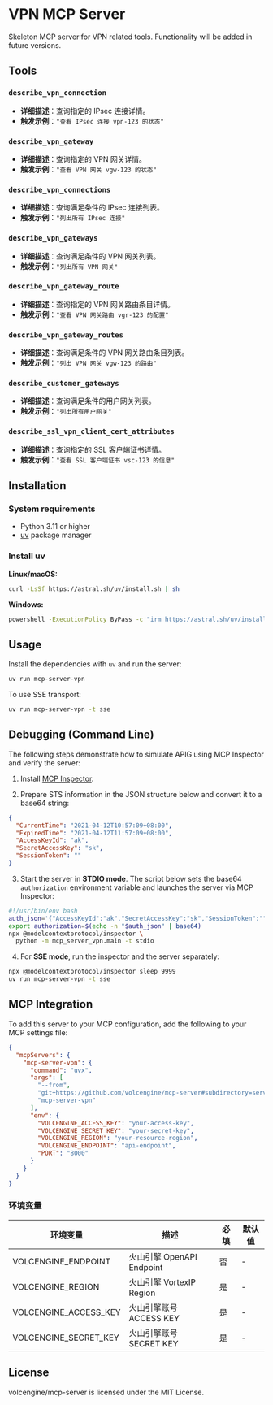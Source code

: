 # VPN MCP Server

Skeleton MCP server for VPN related tools. Functionality will be added in future versions.

## Tools

### `describe_vpn_connection`

- **详细描述**：查询指定的 IPsec 连接详情。
- **触发示例**：`"查看 IPsec 连接 vpn-123 的状态"`


### `describe_vpn_gateway`

- **详细描述**：查询指定的 VPN 网关详情。
- **触发示例**：`"查看 VPN 网关 vgw-123 的状态"`

### `describe_vpn_connections`

- **详细描述**：查询满足条件的 IPsec 连接列表。
- **触发示例**：`"列出所有 IPsec 连接"`

### `describe_vpn_gateways`

- **详细描述**：查询满足条件的 VPN 网关列表。
- **触发示例**：`"列出所有 VPN 网关"`

### `describe_vpn_gateway_route`

- **详细描述**：查询指定的 VPN 网关路由条目详情。
- **触发示例**：`"查看 VPN 网关路由 vgr-123 的配置"`

### `describe_vpn_gateway_routes`

- **详细描述**：查询满足条件的 VPN 网关路由条目列表。
- **触发示例**：`"列出 VPN 网关 vgw-123 的路由"`

### `describe_customer_gateways`

- **详细描述**：查询满足条件的用户网关列表。
- **触发示例**：`"列出所有用户网关"`

### `describe_ssl_vpn_client_cert_attributes`

- **详细描述**：查询指定的 SSL 客户端证书详情。
- **触发示例**：`"查看 SSL 客户端证书 vsc-123 的信息"`

## Installation

### System requirements
- Python 3.11 or higher
- [uv](https://github.com/astral-sh/uv) package manager

### Install uv
**Linux/macOS:**
```bash
curl -LsSf https://astral.sh/uv/install.sh | sh
```

**Windows:**
```bash
powershell -ExecutionPolicy ByPass -c "irm https://astral.sh/uv/install.ps1 | iex"
```

## Usage
Install the dependencies with `uv` and run the server:

```bash
uv run mcp-server-vpn
```

To use SSE transport:
```bash
uv run mcp-server-vpn -t sse
```

## Debugging (Command Line)

The following steps demonstrate how to simulate APIG using MCP Inspector and verify the server:

1. Install [MCP Inspector](https://modelcontextprotocol.io/docs/tools/inspector).

2. Prepare STS information in the JSON structure below and convert it to a base64 string:

```json
{
  "CurrentTime": "2021-04-12T10:57:09+08:00",
  "ExpiredTime": "2021-04-12T11:57:09+08:00",
  "AccessKeyId": "ak",
  "SecretAccessKey": "sk",
  "SessionToken": ""
}
```

3. Start the server in **STDIO mode**. The script below sets the base64 `authorization` environment variable and launches the server via MCP Inspector:

```bash
#!/usr/bin/env bash
auth_json='{"AccessKeyId":"ak","SecretAccessKey":"sk","SessionToken":""}'
export authorization=$(echo -n "$auth_json" | base64)
npx @modelcontextprotocol/inspector \
  python -m mcp_server_vpn.main -t stdio
```

4. For **SSE mode**, run the inspector and the server separately:

```bash
npx @modelcontextprotocol/inspector sleep 9999
uv run mcp-server-vpn -t sse
```

## MCP Integration

To add this server to your MCP configuration, add the following to your MCP settings file:

```json
{
  "mcpServers": {
    "mcp-server-vpn": {
      "command": "uvx",
      "args": [
        "--from",
        "git+https://github.com/volcengine/mcp-server#subdirectory=server/mcp_server_vpn",
        "mcp-server-vpn"
      ],
      "env": {
        "VOLCENGINE_ACCESS_KEY": "your-access-key",
        "VOLCENGINE_SECRET_KEY": "your-secret-key",
        "VOLCENGINE_REGION": "your-resource-region",
        "VOLCENGINE_ENDPOINT": "api-endpoint",
        "PORT": "8000"
      }
    }
  }
}

```

### 环境变量

| 环境变量 | 描述 | 必填 | 默认值 |
| --- | --- | --- | --- |
| VOLCENGINE_ENDPOINT | 火山引擎 OpenAPI Endpoint | 否 | - |
| VOLCENGINE_REGION | 火山引擎 VortexIP Region | 是 | - |
| VOLCENGINE_ACCESS_KEY | 火山引擎账号 ACCESS KEY | 是 | - |
| VOLCENGINE_SECRET_KEY | 火山引擎账号 SECRET KEY | 是 | - |

## License

volcengine/mcp-server is licensed under the MIT License.
